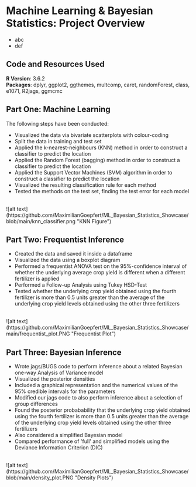 # Machine Learning & Bayesian Statistics: Project Overview
- abc
- def

## Code and Resources Used
__R Version__: 3.6.2 \
__Packages__: dplyr, ggplot2, ggthemes, multcomp, caret, randomForest, class, e1071, R2jags, ggmcmc

## Part One: Machine Learning
The following steps have been conducted:
- Visualized the data via bivariate scatterplots with colour-coding
- Split the data in training and test set
- Applied the k-nearest-neighbours (KNN) method in order to construct a classifier to predict the location
- Applied the Random Forest (bagging) method in order to construct a classifier to predict the location
- Applied the Support Vector Machines (SVM) algorithm in order to construct a classifier to predict the location
- Visualized the resulting classification rule for each method
- Tested the methods on the test set, finding the test error for each model
<br/>
![alt text](https://github.com/MaximilianGoepfert/ML_Bayesian_Statistics_Showcase/blob/main/knn_classifier.png "KNN Figure")
<br/>

## Part Two: Frequentist Inference
- Created the data and saved it inside a dataframe
- Visualized the data using a boxplot diagram
- Performed a frequentist ANOVA test on the 95%-confidence interval of whether the underlying average crop yield is different when a different fertilizer is applied
- Performed a Follow-up Analysis using Tukey HSD-Test
- Tested whether the underlying crop yield obtained using the fourth fertilizer is more than 0.5 units greater than the average of the underlying crop yield levels obtained using the other three fertilizers
<br/>
![alt text](https://github.com/MaximilianGoepfert/ML_Bayesian_Statistics_Showcase/main/frequentist_plot.PNG "Frequentist Plot")
<br/>

## Part Three: Bayesian Inference
- Wrote jags/BUGS code to perform inference about a related Bayesian one-way Analysis of Variance model
- Visualized the posterior densities
- Included a graphical representation and the numerical values of the 95% credible intervals for the parameters 
- Modified our jags code to also perform inference about a selection of group differences
- Found the posterior probabability that the underlying crop yield obtained using the fourth fertilizer is more than 0.5 units greater than the average of the underlying crop yield levels obtained using the other three fertilizers
- Also considered a simplified Bayesian model
- Compared performance of 'full' and simplified models using the Deviance Information Criterion (DIC)
<br/>
![alt text](https://github.com/MaximilianGoepfert/ML_Bayesian_Statistics_Showcase/blob/main/density_plot.PNG "Density Plots")
